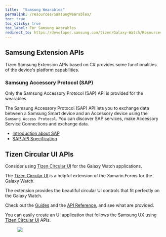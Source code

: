 ```yaml
---
title:  "Samsung Wearables"
permalink: /resources/SamsungWearables/
toc: true
toc_sticky: true
toc_label: For Samsung Wearables
redirect_to: https://developer.samsung.com/tizen/Galaxy-Watch/Resources/Documents/Galaxy-Watch.htmlhttps://developer.samsung.com/tizen/Galaxy-Watch/Resources/Documents/Galaxy-Watch.html
---
```


## Samsung Extension APIs
Tizen Samsung Extension APIs based on C# provides some functionalities of the device's platform capabilities.

### Samsung Accessory Protocol (SAP)
Only the Samsung Accessory Protocol (SAP) API is provided for the wearables.

The Samsung Accessory Protocol (SAP) API lets you to exchange data between a Samsung Smart device and an Accessory device using the `Samsung Access Protocol`. You can discover SAP services, make Accessory Service Connections and exchange data.

- [Introduction about SAP](https://developer.samsung.com/galaxy-watch/develop/tech-doc/tizen-wearable-extension-programming-guide/net/programming-NET)
- [SAP API Specification](https://img-developer.samsung.com/onlinedocs/gear/Tizen_SAP/namespaceSamsung_1_1Sap.html)

## Tizen Circular UI APIs
Consider using [Tizen Circular UI](https://github.com/Samsung/Tizen.CircularUI) for the Galaxy Watch applications.

The [Tizen Circular UI](https://github.com/Samsung/Tizen.CircularUI) is a helpful extension of the Xamarin.Forms for the Galaxy Watch.

The extension provides the beautiful circular UI controls that fit perfectly on the Galaxy Watch.

Check out the [Guides](https://samsung.github.io/Tizen.CircularUI/guide/Overview.html) and the [API Reference](https://samsung.github.io/Tizen.CircularUI/api/index.html), and see what are provided.

You can easily create an UI application that follows the Samsung UX using [Tizen Circular UI](https://github.com/Samsung/Tizen.CircularUI) APIs.
<figure>
    <img src="{{site.url}}{{site.baseurl}}/assets/images/resources/circularui_widgets.png">
</figure>
